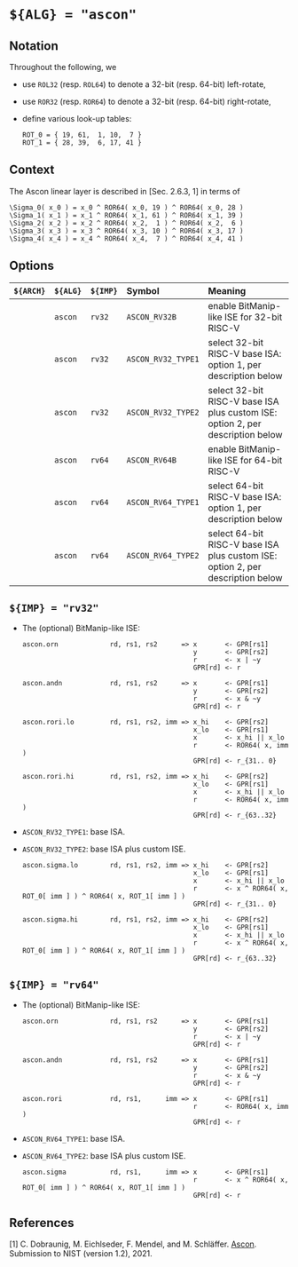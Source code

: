 # `${ALG} = "ascon"`

<!--- -------------------------------------------------------------------- --->

## Notation

Throughout the following, we

- use `ROL32` (resp. `ROL64`) to denote a 32-bit (resp. 64-bit)  left-rotate,
- use `ROR32` (resp. `ROR64`) to denote a 32-bit (resp. 64-bit) right-rotate,
- define various look-up tables:

  ```
  ROT_0 = { 19, 61,  1, 10,  7 }
  ROT_1 = { 28, 39,  6, 17, 41 }
  ```

<!--- -------------------------------------------------------------------- --->

## Context

The Ascon linear layer is described in [Sec. 2.6.3, 1] in terms of

```
\Sigma_0( x_0 ) = x_0 ^ ROR64( x_0, 19 ) ^ ROR64( x_0, 28 )
\Sigma_1( x_1 ) = x_1 ^ ROR64( x_1, 61 ) ^ ROR64( x_1, 39 )
\Sigma_2( x_2 ) = x_2 ^ ROR64( x_2,  1 ) ^ ROR64( x_2,  6 )
\Sigma_3( x_3 ) = x_3 ^ ROR64( x_3, 10 ) ^ ROR64( x_3, 17 )
\Sigma_4( x_4 ) = x_4 ^ ROR64( x_4,  7 ) ^ ROR64( x_4, 41 )
```

<!--- -------------------------------------------------------------------- --->

## Options

| `${ARCH}` | `${ALG}`  | `${IMP}`  | Symbol               | Meaning                                                                                                        |
| :-------- | :-------- | :-------- | :------------------- | :------------------------------------------------------------------------------------------------------------- |
|           | `ascon`   | `rv32`    | `ASCON_RV32B`        | enable BitManip-like ISE for 32-bit RISC-V                                                                     |
|           | `ascon`   | `rv32`    | `ASCON_RV32_TYPE1`   | select 32-bit RISC-V base ISA:                 option 1, per description below                                 |
|           | `ascon`   | `rv32`    | `ASCON_RV32_TYPE2`   | select 32-bit RISC-V base ISA plus custom ISE: option 2, per description below                                 |
|           | `ascon`   | `rv64`    | `ASCON_RV64B`        | enable BitManip-like ISE for 64-bit RISC-V                                                                     |
|           | `ascon`   | `rv64`    | `ASCON_RV64_TYPE1`   | select 64-bit RISC-V base ISA:                 option 1, per description below                                 |
|           | `ascon`   | `rv64`    | `ASCON_RV64_TYPE2`   | select 64-bit RISC-V base ISA plus custom ISE: option 2, per description below                                 |

<!--- -------------------------------------------------------------------- --->

## `${IMP} = "rv32"`

- The (optional) BitManip-like ISE:

  ```
  ascon.orn             rd, rs1, rs2      => x       <- GPR[rs1]
                                             y       <- GPR[rs2]
                                             r       <- x | ~y
                                             GPR[rd] <- r

  ascon.andn            rd, rs1, rs2      => x       <- GPR[rs1]
                                             y       <- GPR[rs2]
                                             r       <- x & ~y
                                             GPR[rd] <- r

  ascon.rori.lo         rd, rs1, rs2, imm => x_hi    <- GPR[rs2]
                                             x_lo    <- GPR[rs1]
                                             x       <- x_hi || x_lo
                                             r       <- ROR64( x, imm )
                                             GPR[rd] <- r_{31.. 0}

  ascon.rori.hi         rd, rs1, rs2, imm => x_hi    <- GPR[rs2]
                                             x_lo    <- GPR[rs1]
                                             x       <- x_hi || x_lo
                                             r       <- ROR64( x, imm )
                                             GPR[rd] <- r_{63..32}
  ```

- `ASCON_RV32_TYPE1`: base ISA.

- `ASCON_RV32_TYPE2`: base ISA plus custom   ISE.

  ```
  ascon.sigma.lo        rd, rs1, rs2, imm => x_hi    <- GPR[rs2]
                                             x_lo    <- GPR[rs1]
                                             x       <- x_hi || x_lo
                                             r       <- x ^ ROR64( x, ROT_0[ imm ] ) ^ ROR64( x, ROT_1[ imm ] )
                                             GPR[rd] <- r_{31.. 0}

  ascon.sigma.hi        rd, rs1, rs2, imm => x_hi    <- GPR[rs2]
                                             x_lo    <- GPR[rs1]
                                             x       <- x_hi || x_lo
                                             r       <- x ^ ROR64( x, ROT_0[ imm ] ) ^ ROR64( x, ROT_1[ imm ] )
                                             GPR[rd] <- r_{63..32}
  ```

<!--- -------------------------------------------------------------------- --->

## `${IMP} = "rv64"`

- The (optional) BitManip-like ISE:

  ```
  ascon.orn             rd, rs1, rs2      => x       <- GPR[rs1]
                                             y       <- GPR[rs2]
                                             r       <- x | ~y
                                             GPR[rd] <- r

  ascon.andn            rd, rs1, rs2      => x       <- GPR[rs1]
                                             y       <- GPR[rs2]
                                             r       <- x & ~y
                                             GPR[rd] <- r

  ascon.rori            rd, rs1,      imm => x       <- GPR[rs1]
                                             r       <- ROR64( x, imm )
                                             GPR[rd] <- r
  ```

- `ASCON_RV64_TYPE1`: base ISA.

- `ASCON_RV64_TYPE2`: base ISA plus custom   ISE.

  ```
  ascon.sigma           rd, rs1,      imm => x       <- GPR[rs1]
                                             r       <- x ^ ROR64( x, ROT_0[ imm ] ) ^ ROR64( x, ROT_1[ imm ] )
                                             GPR[rd] <- r
  ```

<!--- -------------------------------------------------------------------- --->

## References

[1] C. Dobraunig, M. Eichlseder, F. Mendel, and M. Schläffer.
    [Ascon](https://csrc.nist.gov/CSRC/media/Projects/lightweight-cryptography/documents/finalist-round/updated-spec-doc/ascon-spec-final.pdf).
    Submission to NIST (version 1.2), 2021.

<!--- -------------------------------------------------------------------- --->
